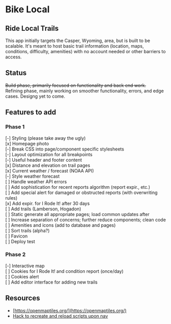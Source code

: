 # Bike Local 

## Ride Local Trails
This app initially targets the Casper, Wyoming, area, but is built to be scalable. It's meant to host basic trail information (location, maps, conditions, difficulty, amenities) with no account needed or other barriers to access.

## Status
~~Build phase, primarily focused on functionality and back end work.~~  
Refining phase, mainly working on smoother functionality, errors, and edge cases. Designg yet to come.  

## Features to add

### Phase 1
\[-\] Styling (please take away the ugly)  
\[x\] Homepage photo  
\[-\] Break CSS into page/component specific stylesheets  
\[-\] Layout optimization for all breakpoints  
\[-\] Useful header and footer content  
\[x\] Distance and elevation on trail pages  
\[x\] Current weather / forecast (NOAA API)  
\[-\] Style weather forecast  
\[ \] Handle weather API errors  
\[ \] Add sophistication for recent reports algorithm (report expir., etc.)  
\[ \] Add special alert for damaged or obstructed reports (with overwriting rules)  
\[x\] Add expir. for I Rode It! after 30 days  
\[ \] Add trails (Lamberson, Hogadon)  
\[ \] Static generate all appropriate pages; load common updates after  
\[ \] Increase separation of concerns; further reduce components; clean code  
\[ \] Amenities and icons (add to database and pages)  
\[ \] Sort trails (alpha?)  
\[ \] Favicon  
\[ \] Deploy test  

### Phase 2
\[-\] Interactive map  
\[ \] Cookies for I Rode It! and condition report (once/day)  
\[ \] Cookies alert  
\[ \] Add editor interface for adding new trails

## Resources

* [https://openmaptiles.org/](https://openmaptiles.org/)
* [Hack to recreate and reload scripts upon nav](https://github.com/vercel/next.js/discussions/17919#discussioncomment-3149719)